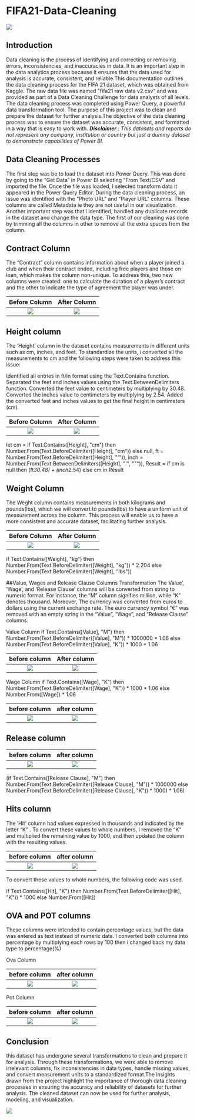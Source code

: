 # FIFA21-Data-Cleaning

![](fifa_images.png)

## Introduction
Data cleaning is the process of identifying and correcting or removing errors, inconsistencies, and inaccuracies in data. It is an important step in the data analytics process because it ensures that the data used for analysis is accurate, consistent, and reliable.This documentation outlines the data cleaning process for the FIFA 21 dataset, which was obtained from Kaggle. The raw data file was named "fifa21 raw data v2.csv" and was provided as part of a Data Cleaning Challenge for data analysts of all levels. The data cleaning process was completed using Power Query, a powerful data transformation tool. The purpose of this project was to clean and prepare the dataset for further analysis.The objective of the data cleaning process was to ensure the dataset was accurate, consistent, and formatted in a way that is easy to work with.
**_Disclaimer_** : _This datasets and reports do not represent any company, institution or country but just a dummy dataset to demonstrate capabilities of Power BI._

## Data Cleaning Processes
The first step was be to load the dataset into Power Query. This was done by going to the  “Get Data” in Power BI selecting “From Text/CSV” and imported the file. Once the file was loaded, I selected transform data it appeared in the Power Query Editor.
During the data cleaning process, an issue was identified with the "Photo URL" and "Player URL" columns. These columns are called Metadata ie they are not useful in our visualization.
Another important step was that i identified, handled any duplicate records in the dataset and change the data type. The first of our cleaning was done by trimming all the columns in other to remove all the extra spaces from the column.

## Contract Column
The “Contract” column contains information about when a player joined a club and when their contract ended, including free players and those on loan, which makes the column non-unique. To address this, two new columns were created: one to calculate the duration of a player’s contract and the other to indicate the type of agreement the player was under.

Before Column            |     After Column
:-----------------------:|:---------------------:
![](contract_before.png) |![](contact_after.png)

## Height column
The ‘Height’ column in the dataset contains measurements in different units such as cm, inches, and feet. To standardize the units, i converted all the measurements to cm and the following steps were taken to address this issue:

Identified all entries in ft/in format using the Text.Contains function.
Separated the feet and inches values using the Text.BetweenDelimiters function.
Converted the feet value to centimeters by multiplying by 30.48.
Converted the inches value to centimeters by multiplying by 2.54.
Added the converted feet and inches values to get the final height in centimeters (cm).

Before Column           |     After Column
:----------------------:|:--------------------:
![](height_before.png)  |  ![](height_after.png)

let 
    cm = if Text.Contains([Height], "cm") then 
            Number.From(Text.BeforeDelimiter([Height], "cm")) 
         else 
            null,
    ft = Number.From(Text.BeforeDelimiter([Height], "'")),
    inch = Number.From(Text.BetweenDelimiters([Height], "'", """)),
    Result = if cm is null then (ft*30.48) + (inch*2.54) else cm
in
    Result

## Weight Column
The Weght column contains measurements in both kilograms and pounds(lbs), which we will convert to pounds(lbs) to have a uniform unit of measurement across the column. This process will enable us to have a more consistent and accurate dataset, facilitating further analysis.

Before Column             |        After Column
:------------------------:|:---------------------:
![](weight_before.png)    |  ![](weight_after.png)

if Text.Contains([Weight], "kg") then
    Number.From(Text.BeforeDelimiter([Weight], "kg")) * 2.204
else
    Number.From(Text.BeforeDelimiter([Weight], "lbs"))
    
   ##Value, Wages and Release Clause Columns Transformation
   The Value’, ‘Wage’, and ‘Release Clause’ columns will be converted from string to numeric format. For instance, the “M” column signifies million, while “K” denotes thousand. Moreover, The currency was converted from euros to dollars using the current exchange rate. The euro currency symbol “€” was removed with an empty string in the “Value”, “Wage”, and “Release Clause” columns.
   
   Value Column
   if Text.Contains([Value], "M") then
    Number.From(Text.BeforeDelimiter([Value], "M")) * 1000000 * 1.06
else
    Number.From(Text.BeforeDelimiter([Value], "K")) * 1000 * 1.06
   
   before column        |     After column
   :-------------------:|:-----------------:
   ![](value_before.png)|![](value_after.png)
   
   Wage Column
   if Text.Contains([Wage], "K") then 
    Number.From(Text.BeforeDelimiter([Wage], "K")) * 1000 * 1.06
else
    Number.From([Wage]) * 1.06
   
   before column       |     after column
   :------------------:|:----------------:
   ![](wage_before.png)|![](wage_after.png)
   
## Release column

 before column               |     after column
:---------------------------:|:--------------------------:
![](release_clausebefore.png)|![](release_clauseafter.png)

(if Text.Contains([Release Clause], "M") then
    Number.From(Text.BeforeDelimiter([Release Clause], "M")) * 1000000
else
    Number.From(Text.BeforeDelimiter([Release Clause], "K")) * 1000) * 1.06)
    
 ## Hits column
The ‘Hit’ column had values expressed in thousands and indicated by the letter “K” . To convert these values to whole numbers, I removed the “K” and multiplied the remaining value by 1000, and then updated the column with the resulting values.
    
 before column      |     after column
 :-----------------:|:----------------:
 ![](hit_before.png)|![](hits_after.png)
    
 To convert these values to whole numbers, the following code was used.
 
 if Text.Contains([Hit], "K") then 
    Number.From(Text.BeforeDelimiter([Hit], "K")) * 1000
else
    Number.From([Hit])
    
## OVA and POT columns
These columns were intended to contain percentage values, but the data was entered as text instead of numeric data. I converted both columns into percentage by multiplying each rows by 100 then i changed back my data type to percentage(%)

Ova Column

before column      |     after column
:-----------------:|:----------------:
![](Ova_before.png)|![](Ova_after.png)

Pot Column

before column      |     after column
:-----------------:|:----------------:
![](pot_before.png)|![](pot_after.png)

## Conclusion
this dataset has undergone several transformations to clean and prepare it for analysis. Through these transformations, we were able to remove irrelevant columns, fix inconsistencies in data types, handle missing values, and convert measurement units to a standardized format.The insights drawn from the project highlight the importance of thorough data cleaning processes in ensuring the accuracy and reliability of datasets for further analysis. The cleaned dataset can now be used for further analysis, modeling, and visualization.

![](thankyou.png)
   
   
   
    

